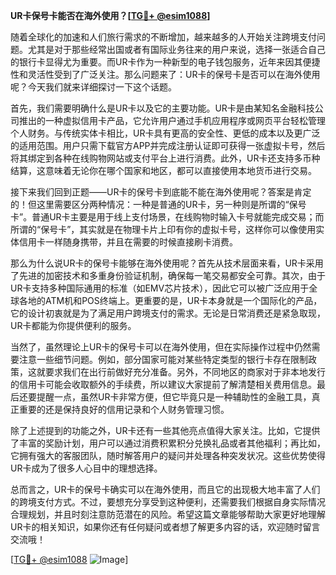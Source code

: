 **UR卡保号卡能否在海外使用？[[TG💪+ @esim1088](https://t.me/s/esim1088)]**

随着全球化的加速和人们旅行需求的不断增加，越来越多的人开始关注跨境支付问题。尤其是对于那些经常出国或者有国际业务往来的用户来说，选择一张适合自己的银行卡显得尤为重要。而UR卡作为一种新型的电子钱包服务，近年来因其便捷性和灵活性受到了广泛关注。那么问题来了：UR卡的保号卡是否可以在海外使用呢？今天我们就来详细探讨一下这个话题。

首先，我们需要明确什么是UR卡以及它的主要功能。UR卡是由某知名金融科技公司推出的一种虚拟信用卡产品，它允许用户通过手机应用程序或网页平台轻松管理个人财务。与传统实体卡相比，UR卡具有更高的安全性、更低的成本以及更广泛的适用范围。用户只需下载官方APP并完成注册认证即可获得一张虚拟卡号，然后将其绑定到各种在线购物网站或支付平台上进行消费。此外，UR卡还支持多币种结算，这意味着无论你在哪个国家和地区，都可以直接使用本地货币进行交易。

接下来我们回到正题——UR卡的保号卡到底能不能在海外使用呢？答案是肯定的！但这里需要区分两种情况：一种是普通的UR卡，另一种则是所谓的“保号卡”。普通UR卡主要是用于线上支付场景，在线购物时输入卡号就能完成交易；而所谓的“保号卡”，其实就是在物理卡片上印有你的虚拟卡号，这样你可以像使用实体信用卡一样随身携带，并且在需要的时候直接刷卡消费。

那么为什么说UR卡的保号卡能够在海外使用呢？首先从技术层面来看，UR卡采用了先进的加密技术和多重身份验证机制，确保每一笔交易都安全可靠。其次，由于UR卡支持多种国际通用的标准（如EMV芯片技术），因此它可以被广泛应用于全球各地的ATM机和POS终端上。更重要的是，UR卡本身就是一个国际化的产品，它的设计初衷就是为了满足用户跨境支付的需求。无论是日常消费还是紧急取现，UR卡都能为你提供便利的服务。

当然了，虽然理论上UR卡的保号卡可以在海外使用，但在实际操作过程中仍然需要注意一些细节问题。例如，部分国家可能对某些特定类型的银行卡存在限制政策，这就要求我们在出行前做好充分准备。另外，不同地区的商家对于非本地发行的信用卡可能会收取额外的手续费，所以建议大家提前了解清楚相关费用信息。最后还要提醒一点，虽然UR卡非常方便，但它毕竟只是一种辅助性的金融工具，真正重要的还是保持良好的信用记录和个人财务管理习惯。

除了上述提到的功能之外，UR卡还有一些其他亮点值得大家关注。比如，它提供了丰富的奖励计划，用户可以通过消费积累积分兑换礼品或者其他福利；再比如，它拥有强大的客服团队，随时解答用户的疑问并处理各种突发状况。这些优势使得UR卡成为了很多人心目中的理想选择。

总而言之，UR卡的保号卡确实可以在海外使用，而且它的出现极大地丰富了人们的跨境支付方式。不过，要想充分享受到这种便利，还需要我们根据自身实际情况合理规划，并且时刻注意防范潜在的风险。希望这篇文章能够帮助大家更好地理解UR卡的相关知识，如果你还有任何疑问或者想了解更多内容的话，欢迎随时留言交流哦！

[[TG💪+ @esim1088](https://t.me/s/esim1088) ![Image](https://i.postimg.cc/4NQfJmqS/Snipaste-2025-05-13-00-14-12.png)]
